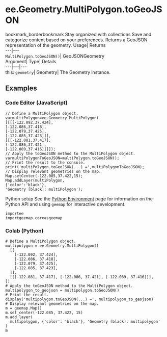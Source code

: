  
#  ee.Geometry.MultiPolygon.toGeoJSON
bookmark_borderbookmark Stay organized with collections  Save and categorize content based on your preferences. 
Returns a GeoJSON representation of the geometry. 
Usage| Returns  
---|---  
`MultiPolygon.toGeoJSON()`| GeoJSONGeometry  
Argument| Type| Details  
---|---|---  
this: `geometry`| Geometry| The Geometry instance.  
## Examples
### Code Editor (JavaScript)
```
// Define a MultiPolygon object.
varmultiPolygon=ee.Geometry.MultiPolygon(
[[[[-122.092,37.424],
[-122.086,37.418],
[-122.079,37.425],
[-122.085,37.423]]],
[[[-122.081,37.417],
[-122.086,37.421],
[-122.089,37.416]]]]);
// Apply the toGeoJSON method to the MultiPolygon object.
varmultiPolygonToGeoJSON=multiPolygon.toGeoJSON();
// Print the result to the console.
print('multiPolygon.toGeoJSON(...) =',multiPolygonToGeoJSON);
// Display relevant geometries on the map.
Map.setCenter(-122.085,37.422,15);
Map.addLayer(multiPolygon,
{'color':'black'},
'Geometry [black]: multiPolygon');
```
Python setup
See the [ Python Environment](https://developers.google.com/earth-engine/guides/python_install) page for information on the Python API and using `geemap` for interactive development.
```
importee
importgeemap.coreasgeemap
```

### Colab (Python)
```
# Define a MultiPolygon object.
multipolygon = ee.Geometry.MultiPolygon([
  [[
    [-122.092, 37.424],
    [-122.086, 37.418],
    [-122.079, 37.425],
    [-122.085, 37.423],
  ]],
  [[[-122.081, 37.417], [-122.086, 37.421], [-122.089, 37.416]]],
])
# Apply the toGeoJSON method to the MultiPolygon object.
multipolygon_to_geojson = multipolygon.toGeoJSON()
# Print the result.
display('multipolygon.toGeoJSON(...) =', multipolygon_to_geojson)
# Display relevant geometries on the map.
m = geemap.Map()
m.set_center(-122.085, 37.422, 15)
m.add_layer(
  multipolygon, {'color': 'black'}, 'Geometry [black]: multipolygon'
)
m
```

